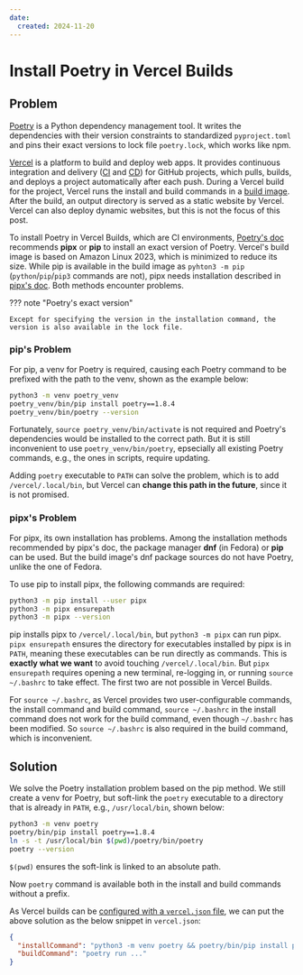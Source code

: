 ```yaml
---
date:
  created: 2024-11-20
---
```


# Install Poetry in Vercel Builds

<!-- more -->

## Problem

[Poetry](https://python-poetry.org/) is a Python dependency management tool.
It writes the dependencies with their version constraints to standardized `pyproject.toml` and pins their exact versions to lock file `poetry.lock`, which works like npm.

[Vercel](https://vercel.com) is a platform to build and deploy web apps.
It provides continuous integration and delivery ([CI](https://en.wikipedia.org/wiki/Continuous_integration) and [CD](https://en.wikipedia.org/wiki/Continuous_delivery)) for GitHub projects, which pulls, builds, and deploys a project automatically after each push.
During a Vercel build for the project, Vercel runs the install and build commands in a [build image](https://vercel.com/docs/deployments/build-image/build-image).
After the build, an output directory is served as a static website by Vercel.
Vercel can also deploy dynamic websites, but this is not the focus of this post.

To install Poetry in Vercel Builds, which are CI environments, [Poetry's doc](https://python-poetry.org/docs/#ci-recommendations) recommends **pipx** or **pip** to install an exact version of Poetry.
Vercel's build image is based on Amazon Linux 2023, which is minimized to reduce its size.
While pip is available in the build image as `pyhton3 -m pip` (`python`/`pip`/`pip3` commands are not), pipx needs installation described in [pipx's doc](https://github.com/pypa/pipx?tab=readme-ov-file#on-linux).
Both methods encounter problems.

??? note "Poetry's exact version"

    Except for specifying the version in the installation command, the version is also available in the lock file.

### pip's Problem

For pip, a venv for Poetry is required, causing each Poetry command to be prefixed with the path to the venv, shown as the example below:

```bash
python3 -m venv poetry_venv
poetry_venv/bin/pip install poetry==1.8.4
poetry_venv/bin/poetry --version
```

Fortunately, `source poetry_venv/bin/activate` is not required and Poetry's dependencies would be installed to the correct path.
But it is still inconvenient to use `poetry_venv/bin/poetry`, epsecially all existing Poetry commands, e.g., the ones in scripts, require updating.

Adding `poetry` executable to `PATH` can solve the problem, which is to add `/vercel/.local/bin`, but Vercel can **change this path in the future**, since it is not promised.

### pipx's Problem

For pipx, its own installation has problems.
Among the installation methods recommended by pipx's doc, the package manager **dnf** (in Fedora) or **pip** can be used.
But the build image's dnf package sources do not have Poetry, unlike the one of Fedora.

To use pip to install pipx, the following commands are required:

```bash
python3 -m pip install --user pipx
python3 -m pipx ensurepath
python3 -m pipx --version
```

pip installs pipx to `/vercel/.local/bin`, but `python3 -m pipx` can run pipx.
`pipx ensurepath` ensures the directory for executables installed by pipx is in `PATH`, meaning these executables can be run directly as commands.
This is **exactly what we want** to avoid touching `/vercel/.local/bin`.
But `pipx ensurepath` requires opening a new terminal, re-logging in, or running `source ~/.bashrc` to take effect.
The first two are not possible in Vercel Builds.

For `source ~/.bashrc`, as Vercel provides two user-configurable commands, the install command and build command, `source ~/.bashrc` in the install command does not work for the build command, even though `~/.bashrc` has been modified.
So `source ~/.bashrc` is also required in the build command, which is inconvenient.

## Solution

We solve the Poetry installation problem based on the pip method.
We still create a venv for Poetry, but soft-link the `poetry` executable to a directory that is already in `PATH`, e.g., `/usr/local/bin`, shown below:

```bash
python3 -m venv poetry
poetry/bin/pip install poetry==1.8.4
ln -s -t /usr/local/bin $(pwd)/poetry/bin/poetry
poetry --version
```

`$(pwd)` ensures the soft-link is linked to an absolute path.

Now `poetry` command is available both in the install and build commands without a prefix.

As Vercel builds can be [configured with a `vercel.json` file](https://vercel.com/docs/projects/project-configuration), we can put the above solution as the below snippet in `vercel.json`:

```json
{
  "installCommand": "python3 -m venv poetry && poetry/bin/pip install poetry==1.8.4 && ln -s -t /usr/local/bin $(pwd)/poetry/bin/poetry && poetry install",
  "buildCommand": "poetry run ..."
}
```
